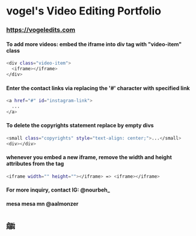 # vogel's Video Editing Portfolio #
### https://vogeledits.com ###

#### To add more videos: embed the iframe into div tag with "video-item" class

```sh
<div class="video-item">
  <iframe></iframe>
</div>
```

#### Enter the contact links via replacing the '#' character with specified link

```sh
<a href="#" id="instagram-link">
  ...
</a>
```

#### To delete the copyrights statement replace by empty divs

```sh
<small class="copyrights" style="text-align: center;">...</small>
<div></div>
```

#### whenever you embed a new iframe, remove the width and height attributes from the tag

```sh
<iframe width="" height=""></iframe> => <iframe></iframe>
```

#### For more inquiry, contact IG: @nourbeh_ 
#### mesa mesa mn @aalmonzer

## ﷺ
